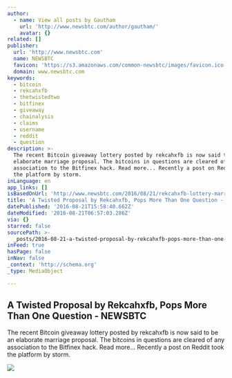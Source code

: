 ```yaml
---
author:
  - name: View all posts by Gautham
    url: 'http://www.newsbtc.com/author/gautham/'
    avatar: {}
related: []
publisher:
  url: 'http://www.newsbtc.com'
  name: NEWSBTC
  favicon: 'https://s3.amazonaws.com/common-newsbtc/images/favicon.ico'
  domain: www.newsbtc.com
keywords:
  - bitcoin
  - rekcahxfb
  - thetwistedtwo
  - bitfinex
  - giveaway
  - chainalysis
  - claims
  - username
  - reddit
  - question
description: >-
  The recent Bitcoin giveaway lottery posted by rekcahxfb is now said to be an
  elaborate marriage proposal. The bitcoins in questions are cleared of any
  association to the Bitfinex hack. Read more... Recently a post on Reddit took
  the platform by storm.
inLanguage: en
app_links: []
isBasedOnUrl: 'http://www.newsbtc.com/2016/08/21/rekcahxfb-lottery-marriage-proposal/'
title: 'A Twisted Proposal by Rekcahxfb, Pops More Than One Question - NEWSBTC'
datePublished: '2016-08-21T15:58:40.662Z'
dateModified: '2016-08-21T06:57:03.286Z'
via: {}
starred: false
sourcePath: >-
  _posts/2016-08-21-a-twisted-proposal-by-rekcahxfb-pops-more-than-one-question.md
inFeed: true
hasPage: false
inNav: false
_context: 'http://schema.org'
_type: MediaObject

---
```

<article style=""><h1>A Twisted Proposal by Rekcahxfb, Pops More Than One Question - NEWSBTC</h1><p>The recent Bitcoin giveaway lottery posted by rekcahxfb is now said to be an elaborate marriage proposal. The bitcoins in questions are cleared of any association to the Bitfinex hack. Read more... Recently a post on Reddit took the platform by storm.</p><img src="http://s3.amazonaws.com/main-newsbtc-images/2016/08/20212858/568171_will-you-marry-me-etsy.jpg" /></article>